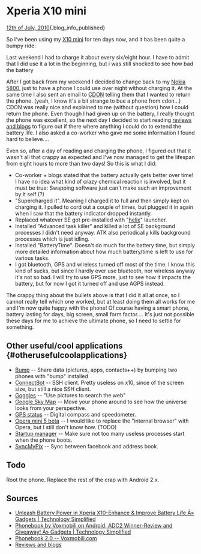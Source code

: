 # Xperia X10 mini

[12th of July,
2010](/blog/2010-07-12/x10-mini.html){.blog_info_published}

So I've been using my [X10
mini](http://www.sonyericsson.com/cws/corporate/products/phoneportfolio/specification/xperiax10mini)
for ten days now, and it has been quite a bumpy ride:

Last weekend I had to charge it about every six/eight hour. I have to
admit that I did use it a lot in the beginning, but i was still shocked
to see how bad the battery

After I got back from my weekend I decided to change back to my [Nokia
5800](http://en.wikipedia.org/wiki/Nokia_5800_XpressMusic), just to have
a phone I could use over night without charging it. At the same time I
also sent an email to [CDON](http://cdon.com) telling them that I wanted
to return the phone. (yeah, I know it's a bit strange to bue a phone
from cdon...) CDON was really nice and explained to me (without
question) how I could return the phone. Even though I had given up on
the battery, I really thought the phone was excellent, so the next day I
decided to start reading [reviews and
blogs](http://www.google.com/search?q=x10+mini+battery+life) to figure
out if there where anything I could do to extend the battery life. I
also asked a co-worker who gave me some information I found hard to
believe....

Even so, after a day of reading and charging the phone, I figured out
that it wasn't all that crappy as expected and I've now managed to get
the lifespan from eight hours to more than two days! So this is what I
did:

-   Co-worker + blogs stated that the battery actually gets better over
    time! I have no idea what kind of crazy chemical reaction is
    involved, but it must be true: Swapping software just can't make
    such an improvement by it self (?)
-   "Supercharged it". Meaning I charged it to full and then simply kept
    on charging it. I pulled to cord out a couple of times, but plugged
    it in again when I saw that the battery indicator dropped instantly.
-   Replaced whatever SE got pre-installed with
    "[helix](http://helixproject.ruqqq.sg/download.php?id=19)" launcher.
-   Installed "Advanced task killer" and killed a lot of SE background
    processes I didn't need anyway. ATK also periodically kills
    background processes which is just idling.
-   Installed "BatteryTime". Doesn't do much for the battery time, but
    simply more detailed information about how much battery/time is left
    to use for various tasks.
-   I got bluetooth, GPS and wireless turned off most of the time. I
    know this kind of sucks, but since I hardly ever use bluetooth, nor
    wireless anyway it's not so bad. I will try to use GPS more, just to
    see how it impacts the battery, but for now I got it turned off and
    use AGPS instead.

The crappy thing about the bullets above is that I did it all at once,
so I cannot really tell which one worked, but at least doing them all
works for me and I'm now quite happy with the phone! Of course having a
smart phone, battery lasting for days, big screen, small form factor....
It's just not possible these days for me to achieve the ultimate phone,
so I need to settle for something.

## Other useful/cool applications {#otherusefulcoolapplications}

-   [Bump](http://bu.mp/) -- Share data (pictures, apps, contacts++) by
    bumping two phones with "bump" installed
-   [ConnectBot](http://code.google.com/p/connectbot) -- SSH client.
    Pretty useless on x10, since of the screen size, but still a nice
    SSH client.
-   [Goggles](http://www.google.com/mobile/goggles) -- "Use pictures to
    search the web"
-   [Google Sky Map](http://www.google.com/sky/skymap/) -- Move your
    phone around to see how the universe looks from your perspective.
-   [GPS status](http://www.google.com/search?q=gps+status+android) --
    Digital compass and speedometer.
-   [Opera mini 5 beta](http://www.opera.com/mobile/) -- I would like to
    replace the "internal browser" with Opera, but I still don't know
    how. (TODO)
-   [Startup
    manager](http://www.google.com/search?q=startup+manager+android) --
    Make sure not too many useless processes start when the phone boots.
-   [SyncMyPix](http://www.google.com/search?q=syncmypix+android) --
    Sync between facebook and address book.

## Todo

Root the phone. Replace the rest of the crap with Android 2.x.

## Sources

-   [Unleash Battery Power in Xperia X10-Enhance & Improve Battery Life
    Â» Gadgets \| Technology
    Simplified](http://gadgets.apnafundaz.com/2010/06/unleash-battery-power-in-xperia-x10-enhance-improve-battery-life-tips-tricks/)
-   [Phonebook by Voxmobili on Android, ADC2 Winner-Review and Giveaway!
    Â» Gadgets \| Technology
    Simplified](http://gadgets.apnafundaz.com/2010/02/phonebook-by-voxmobili-on-android-review-and-giveaway/)
-   [Phonebook 2.0 --
    Voxmobili.com](http://www.voxmobili.com/products/phonebook20/index.html)
-   [Reviews and
    blogs](http://www.google.com/search?q=x10+mini+battery+life)
